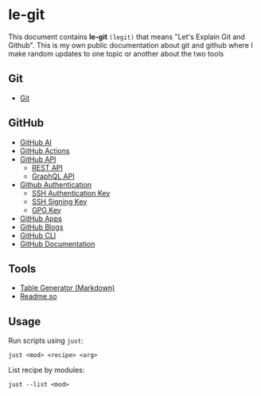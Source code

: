 # le-git

This document contains **le-git** `(legit)` that means "Let's Explain Git and Github". This is my own public documentation about git and github where I make random updates to one topic or another about the two tools

## Git
<!-- TOC -->

- [Git](https://github.com/lbrealdev/le-git/tree/master/git)

## GitHub
<!-- TOC -->

- [GitHub AI](https://github.com/lbrealdev/le-git/tree/master/github-ai)
- [GitHub Actions](https://github.com/lbrealdev/le-git/tree/master/github-actions)
- [GitHub API](https://github.com/lbrealdev/le-git/tree/master/github-api)
    - [REST API](https://github.com/lbrealdev/le-git/tree/master/github-api/rest-api)
    - [GraphQL API](https://github.com/lbrealdev/le-git/tree/master/github-api/graphql-api)
- [Github Authentication](https://github.com/lbrealdev/le-git/blob/master/github-auth/README.md)
    - [SSH Authentication Key](https://github.com/lbrealdev/le-git/blob/master/github-auth/github_ssh_key.md)
    - [SSH Signing Key](https://github.com/lbrealdev/le-git/blob/master/github-auth/github_ssh_signing_key.md)
    - [GPG Key](https://github.com/lbrealdev/le-git/blob/master/github-auth/github_gpg_key.md)
- [GitHub Apps](https://github.com/lbrealdev/le-git/tree/master/github-docs)
- [GitHub Blogs](https://github.com/lbrealdev/le-git/tree/master/github-blogs)
- [GitHub CLI](https://github.com/lbrealdev/le-git/tree/master/github-cli)
- [GitHub Documentation](https://github.com/lbrealdev/le-git/tree/master/github-docs)

## Tools

- [Table Generator (Markdown)](https://www.tablesgenerator.com/markdown_tables#)
- [Readme.so](https://readme.so/)

## Usage

Run scripts using `just`:
```shell
just <mod> <recipe> <arg>
```

List recipe by modules:
```shell
just --list <mod>
```
